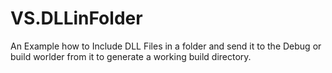# VS.DLLinFolder
 An Example how to Include DLL Files in a folder and send it to the Debug or build worlder from it to generate a working build directory.
